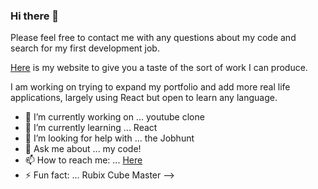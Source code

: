 ### Hi there 👋

Please feel free to contact me with any questions about my code and search for my first development job. 

[Here](https://tobydawson.netlify.app/) is my website to give you a taste of the sort of work I can produce. 

I am working on trying to expand my portfolio and add more real life applications, largely using React but open to learn any language.

- 🔭 I’m currently working on ... youtube clone
- 🌱 I’m currently learning ... React 
- 🤔 I’m looking for help with ... the Jobhunt
- 💬 Ask me about ... my code! 
- 📫 How to reach me: ... [Here](https://tobydawson.netlify.app/)
- ⚡ Fun fact: ... Rubix Cube Master
-->
